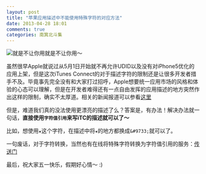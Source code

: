 ```yaml
---
layout: post
title: "苹果应用描述中不能使用特殊字符的对应方法"
date: 2013-04-28 18:01
comments: true
categories: 南箕北斗集
---
```


![就是不让你用就是不让你用～](http://img.onevcat.com/2013/itc-special-character.png)

虽然很早Apple就说过从5月1日开始就不再允许UDID以及没有对iPhone5优化的应用上架，但是这次iTunes Connect的对于描述字符的限制还是让很多开发者措手不及。毕竟事先完全没有和大家打过招呼，Apple想要统一应用市场的风格和体验的心态可以理解，但是在开发者难得还有一点自由发挥的应用描述的地方突然作出这样的限制，确实不太厚道。相关的新闻报道可以参看[这里](http://www.cnbeta.com/articles/234799.htm)

但是，难道我们真的没法使用更漂亮的描述了么？答案是，有办法！解决办法就一句话，**直接使用`字符值引用`来写iTC的描述就可以了～**

比如，想使用`★`这个字符，在描述中将`★`的地方都换成`&#9733;`就可以了。

一句废话，对于字符转换，当然也有在线将特殊字符转换为字符值引用的服务：[传送门](http://yasu.asuka.net/orkut/conv.html)

最后，祝大家五一快乐，假期好心情～ :)